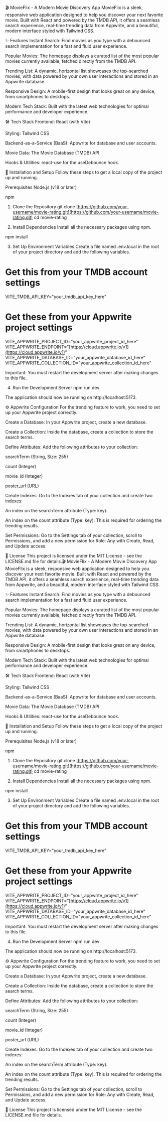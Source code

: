 🎬 MovieFlix - A Modern Movie Discovery App
MovieFlix is a sleek, responsive web application designed to help you discover your next favorite movie. Built with React and powered by the TMDB API, it offers a seamless search experience, real-time trending data from Appwrite, and a beautiful, modern interface styled with Tailwind CSS.

✨ Features
Instant Search: Find movies as you type with a debounced search implementation for a fast and fluid user experience.

Popular Movies: The homepage displays a curated list of the most popular movies currently available, fetched directly from the TMDB API.

Trending List: A dynamic, horizontal list showcases the top-searched movies, with data powered by your own user interactions and stored in an Appwrite database.

Responsive Design: A mobile-first design that looks great on any device, from smartphones to desktops.

Modern Tech Stack: Built with the latest web technologies for optimal performance and developer experience.

🛠️ Tech Stack
Frontend: React (with Vite)

Styling: Tailwind CSS

Backend-as-a-Service (BaaS): Appwrite for database and user accounts.

Movie Data: The Movie Database (TMDB) API

Hooks & Utilities: react-use for the useDebounce hook.

🚀 Installation and Setup
Follow these steps to get a local copy of the project up and running.

Prerequisites
Node.js (v18 or later)

npm

1. Clone the Repository
git clone [https://github.com/your-username/movie-rating.git](https://github.com/your-username/movie-rating.git)
cd movie-rating

2. Install Dependencies
Install all the necessary packages using npm.

npm install

3. Set Up Environment Variables
Create a file named .env.local in the root of your project directory and add the following variables.

# Get this from your TMDB account settings
VITE_TMDB_API_KEY="your_tmdb_api_key_here"

# Get these from your Appwrite project settings
VITE_APPWRITE_PROJECT_ID="your_appwrite_project_id_here"
VITE_APPWRITE_ENDPOINT="[https://cloud.appwrite.io/v1](https://cloud.appwrite.io/v1)"
VITE_APPWRITE_DATABASE_ID="your_appwrite_database_id_here"
VITE_APPWRITE_COLLECTION_ID="your_appwrite_collection_id_here"

Important: You must restart the development server after making changes to this file.

4. Run the Development Server
npm run dev

The application should now be running on http://localhost:5173.

⚙️ Appwrite Configuration
For the trending feature to work, you need to set up your Appwrite project correctly.

Create a Database: In your Appwrite project, create a new database.

Create a Collection: Inside the database, create a collection to store the search terms.

Define Attributes: Add the following attributes to your collection:

searchTerm (String, Size: 255)

count (Integer)

movie_id (Integer)

poster_url (URL)

Create Indexes: Go to the Indexes tab of your collection and create two indexes:

An index on the searchTerm attribute (Type: key).

An index on the count attribute (Type: key). This is required for ordering the trending results.

Set Permissions: Go to the Settings tab of your collection, scroll to Permissions, and add a new permission for Role: Any with Create, Read, and Update access.

📄 License
This project is licensed under the MIT License - see the LICENSE.md file for details.🎬 MovieFlix - A Modern Movie Discovery App
MovieFlix is a sleek, responsive web application designed to help you discover your next favorite movie. Built with React and powered by the TMDB API, it offers a seamless search experience, real-time trending data from Appwrite, and a beautiful, modern interface styled with Tailwind CSS.

✨ Features
Instant Search: Find movies as you type with a debounced search implementation for a fast and fluid user experience.

Popular Movies: The homepage displays a curated list of the most popular movies currently available, fetched directly from the TMDB API.

Trending List: A dynamic, horizontal list showcases the top-searched movies, with data powered by your own user interactions and stored in an Appwrite database.

Responsive Design: A mobile-first design that looks great on any device, from smartphones to desktops.

Modern Tech Stack: Built with the latest web technologies for optimal performance and developer experience.

🛠️ Tech Stack
Frontend: React (with Vite)

Styling: Tailwind CSS

Backend-as-a-Service (BaaS): Appwrite for database and user accounts.

Movie Data: The Movie Database (TMDB) API

Hooks & Utilities: react-use for the useDebounce hook.

🚀 Installation and Setup
Follow these steps to get a local copy of the project up and running.

Prerequisites
Node.js (v18 or later)

npm

1. Clone the Repository
git clone [https://github.com/your-username/movie-rating.git](https://github.com/your-username/movie-rating.git)
cd movie-rating

2. Install Dependencies
Install all the necessary packages using npm.

npm install

3. Set Up Environment Variables
Create a file named .env.local in the root of your project directory and add the following variables.

# Get this from your TMDB account settings
VITE_TMDB_API_KEY="your_tmdb_api_key_here"

# Get these from your Appwrite project settings
VITE_APPWRITE_PROJECT_ID="your_appwrite_project_id_here"
VITE_APPWRITE_ENDPOINT="[https://cloud.appwrite.io/v1](https://cloud.appwrite.io/v1)"
VITE_APPWRITE_DATABASE_ID="your_appwrite_database_id_here"
VITE_APPWRITE_COLLECTION_ID="your_appwrite_collection_id_here"

Important: You must restart the development server after making changes to this file.

4. Run the Development Server
npm run dev

The application should now be running on http://localhost:5173.

⚙️ Appwrite Configuration
For the trending feature to work, you need to set up your Appwrite project correctly.

Create a Database: In your Appwrite project, create a new database.

Create a Collection: Inside the database, create a collection to store the search terms.

Define Attributes: Add the following attributes to your collection:

searchTerm (String, Size: 255)

count (Integer)

movie_id (Integer)

poster_url (URL)

Create Indexes: Go to the Indexes tab of your collection and create two indexes:

An index on the searchTerm attribute (Type: key).

An index on the count attribute (Type: key). This is required for ordering the trending results.

Set Permissions: Go to the Settings tab of your collection, scroll to Permissions, and add a new permission for Role: Any with Create, Read, and Update access.

📄 License
This project is licensed under the MIT License - see the LICENSE.md file for details.
